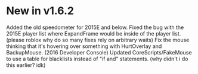 # New in v1.6.2

Added the old speedometer for 2015E and below.
Fixed the bug with the 2015E player list where ExpandFrame would be inside of the player list. (please roblox why do so many fixes rely on arbitrary waits)
Fix the mouse thinking that it's hovering over something with HurtOverlay and BackupMouse. (2016 Developer Console)
Updated CoreScripts/FakeMouse to use a table for blacklists instead of "if and" statements. (why didn't i do this earlier? idk)
